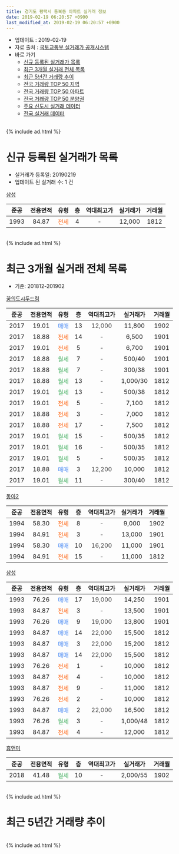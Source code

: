 ```yaml
---
title: 경기도 평택시 통복동 아파트 실거래 정보
date: 2019-02-19 06:20:57 +0900
last_modified_at: 2019-02-19 06:20:57 +0900
---
```


* 업데이트 : 2019-02-19
* 자료 출처 : [국토교통부 실거래가 공개시스템](http://rt.molit.go.kr)
* 바로 가기
    * [신규 등록된 실거래가 목록](#신규-등록된-실거래가-목록)
    * [최근 3개월 실거래 전체 목록](#최근-3개월-실거래-전체-목록)
    * [최근 5년간 거래량 추이](#최근-5년간-거래량-추이)
    * [전국 거래량 TOP 50 지역](https://inasie.github.io/apt-trade-info/최근-3개월-전국에서-가장-거래가-많이-발생한-지역)
    * [전국 거래량 TOP 50 아파트](https://inasie.github.io/apt-trade-info/최근-3개월-전국에서-가장-거래가-많이-발생한-아파트)
    * [전국 거래량 TOP 50 분양권](https://inasie.github.io/apt-trade-info/최근-3개월-전국에서-가장-거래가-많이-발생한-분양권)
    * [주요 신도시 실거래 데이터](https://inasie.github.io/apt-trade-info/주요-신도시)
    * [전국 실거래 데이터](https://inasie.github.io/apt-trade-info/전국)
<br>
{% include ad.html %}
<br>

# 신규 등록된 실거래가 목록
* 실거래가 등록일: 20190219
* 업데이트 된 실거래 수: 1 건


[삼성](https://search.naver.com/search.naver?query=%EA%B2%BD%EA%B8%B0%EB%8F%84+%ED%8F%89%ED%83%9D%EC%8B%9C+%ED%86%B5%EB%B3%B5%EB%8F%99+%EC%82%BC%EC%84%B1)

|준공|전용면적|유형|층|역대최고가|실거래가|거래월|
|:---:|:---:|:---:|:---:|:---:|:---:|:---:|
|1993|84.87|<span style="color:#ff5a00">전세</span>|4|<span style="color:#444444">-</span>|12,000|1812|


<br>
{% include ad.html %}
<br>

# 최근 3개월 실거래 전체 목록
* 기준: 201812-201902


[꿈의도시두드림](https://search.naver.com/search.naver?query=%EA%B2%BD%EA%B8%B0%EB%8F%84+%ED%8F%89%ED%83%9D%EC%8B%9C+%ED%86%B5%EB%B3%B5%EB%8F%99+%EA%BF%88%EC%9D%98%EB%8F%84%EC%8B%9C%EB%91%90%EB%93%9C%EB%A6%BC)

|준공|전용면적|유형|층|역대최고가|실거래가|거래월|
|:---:|:---:|:---:|:---:|:---:|:---:|:---:|
|2017|19.01|<span style="color:#4285f3">매매</span>|13|<span style="color:#444444">12,000</span>|11,800|1902|
|2017|18.88|<span style="color:#ff5a00">전세</span>|14|<span style="color:#444444">-</span>|6,500|1901|
|2017|19.01|<span style="color:#ff5a00">전세</span>|5|<span style="color:#444444">-</span>|6,700|1901|
|2017|18.88|<span style="color:#34a853">월세</span>|7|<span style="color:#444444">-</span>|500/40|1901|
|2017|18.88|<span style="color:#34a853">월세</span>|7|<span style="color:#444444">-</span>|300/38|1901|
|2017|18.88|<span style="color:#34a853">월세</span>|13|<span style="color:#444444">-</span>|1,000/30|1812|
|2017|19.01|<span style="color:#34a853">월세</span>|13|<span style="color:#444444">-</span>|500/38|1812|
|2017|19.01|<span style="color:#ff5a00">전세</span>|5|<span style="color:#444444">-</span>|7,100|1812|
|2017|18.88|<span style="color:#ff5a00">전세</span>|3|<span style="color:#444444">-</span>|7,000|1812|
|2017|18.88|<span style="color:#ff5a00">전세</span>|17|<span style="color:#444444">-</span>|7,500|1812|
|2017|19.01|<span style="color:#34a853">월세</span>|15|<span style="color:#444444">-</span>|500/35|1812|
|2017|19.01|<span style="color:#34a853">월세</span>|16|<span style="color:#444444">-</span>|500/35|1812|
|2017|19.01|<span style="color:#34a853">월세</span>|5|<span style="color:#444444">-</span>|500/35|1812|
|2017|18.88|<span style="color:#4285f3">매매</span>|3|<span style="color:#444444">12,200</span>|10,000|1812|
|2017|19.01|<span style="color:#34a853">월세</span>|11|<span style="color:#444444">-</span>|300/40|1812|

[동아2](https://search.naver.com/search.naver?query=%EA%B2%BD%EA%B8%B0%EB%8F%84+%ED%8F%89%ED%83%9D%EC%8B%9C+%ED%86%B5%EB%B3%B5%EB%8F%99+%EB%8F%99%EC%95%842)

|준공|전용면적|유형|층|역대최고가|실거래가|거래월|
|:---:|:---:|:---:|:---:|:---:|:---:|:---:|
|1994|58.30|<span style="color:#ff5a00">전세</span>|8|<span style="color:#444444">-</span>|9,000|1902|
|1994|84.91|<span style="color:#ff5a00">전세</span>|3|<span style="color:#444444">-</span>|13,000|1901|
|1994|58.30|<span style="color:#4285f3">매매</span>|10|<span style="color:#444444">16,200</span>|11,000|1901|
|1994|84.91|<span style="color:#ff5a00">전세</span>|15|<span style="color:#444444">-</span>|11,000|1812|

[삼성](https://search.naver.com/search.naver?query=%EA%B2%BD%EA%B8%B0%EB%8F%84+%ED%8F%89%ED%83%9D%EC%8B%9C+%ED%86%B5%EB%B3%B5%EB%8F%99+%EC%82%BC%EC%84%B1)

|준공|전용면적|유형|층|역대최고가|실거래가|거래월|
|:---:|:---:|:---:|:---:|:---:|:---:|:---:|
|1993|76.26|<span style="color:#4285f3">매매</span>|17|<span style="color:#444444">19,000</span>|14,250|1901|
|1993|84.87|<span style="color:#ff5a00">전세</span>|3|<span style="color:#444444">-</span>|13,500|1901|
|1993|76.26|<span style="color:#4285f3">매매</span>|9|<span style="color:#444444">19,000</span>|13,800|1901|
|1993|84.87|<span style="color:#4285f3">매매</span>|14|<span style="color:#444444">22,000</span>|15,500|1812|
|1993|84.87|<span style="color:#4285f3">매매</span>|3|<span style="color:#444444">22,000</span>|15,200|1812|
|1993|84.87|<span style="color:#4285f3">매매</span>|14|<span style="color:#444444">22,000</span>|15,500|1812|
|1993|76.26|<span style="color:#ff5a00">전세</span>|1|<span style="color:#444444">-</span>|10,000|1812|
|1993|84.87|<span style="color:#ff5a00">전세</span>|4|<span style="color:#444444">-</span>|10,000|1812|
|1993|84.87|<span style="color:#ff5a00">전세</span>|9|<span style="color:#444444">-</span>|11,000|1812|
|1993|76.26|<span style="color:#ff5a00">전세</span>|2|<span style="color:#444444">-</span>|10,000|1812|
|1993|84.87|<span style="color:#4285f3">매매</span>|2|<span style="color:#444444">22,000</span>|16,500|1812|
|1993|76.26|<span style="color:#34a853">월세</span>|3|<span style="color:#444444">-</span>|1,000/48|1812|
|1993|84.87|<span style="color:#ff5a00">전세</span>|4|<span style="color:#444444">-</span>|12,000|1812|

[휴앤미](https://search.naver.com/search.naver?query=%EA%B2%BD%EA%B8%B0%EB%8F%84+%ED%8F%89%ED%83%9D%EC%8B%9C+%ED%86%B5%EB%B3%B5%EB%8F%99+%ED%9C%B4%EC%95%A4%EB%AF%B8)

|준공|전용면적|유형|층|역대최고가|실거래가|거래월|
|:---:|:---:|:---:|:---:|:---:|:---:|:---:|
|2018|41.48|<span style="color:#34a853">월세</span>|10|<span style="color:#444444">-</span>|2,000/55|1902|


<br>
{% include ad.html %}
<br>

# 최근 5년간 거래량 추이


<div style="width:100%;">
    <canvas id="deal_progress" height="200"></canvas>
</div>

<script>
new Chart(document.getElementById("deal_progress"), {
    type: 'line',
    data: {
        labels: ['201402','201403','201404','201405','201406','201407','201408','201409','201410','201411','201412','201501','201502','201503','201504','201505','201506','201507','201508','201509','201510','201511','201512','201601','201602','201603','201604','201605','201606','201607','201608','201609','201610','201611','201612','201701','201702','201703','201704','201705','201706','201707','201708','201709','201710','201711','201712','201801','201802','201803','201804','201805','201806','201807','201808','201809','201810','201811','201812','201901','201902'],
        datasets: [{
            label: '매매',
            pointRadius: 1,
            data: [9, 8, 7, 2, 3, 6, 9, 5, 13, 8, 3, 2, 11, 9, 10, 7, 12, 5, 6, 4, 5, 4, 0, 3, 7, 2, 6, 3, 6, 3, 4, 1, 6, 2, 3, 2, 1, 8, 2, 6, 2, 3, 1, 2, 5, 4, 3, 4, 5, 9, 4, 1, 2, 6, 3, 8, 3, 5, 5, 3, 1],
            borderColor: "rgba(255, 201, 14, 1)",
            backgroundColor: "rgba(255, 201, 14, 0.5)",
            fill: false,
            lineTension: 0
        },{
            label: '전월세',
            pointRadius: 1,
            data: [10, 5, 5, 2, 3, 3, 2, 5, 0, 5, 2, 3, 5, 6, 2, 2, 4, 4, 2, 5, 6, 5, 3, 3, 4, 5, 0, 3, 4, 3, 5, 4, 2, 7, 3, 4, 5, 3, 4, 1, 2, 1, 1, 5, 4, 15, 35, 27, 9, 14, 10, 9, 8, 13, 6, 4, 4, 7, 16, 6, 2],
            borderColor: "rgba(0, 141, 185, 1)",
            backgroundColor: "rgba(0, 141, 185, 0.5)",
            fill: false,
            lineTension: 0
        }
        ]
    },
    options: {
        responsive: true,
        title: {
            display: false
        },
        tooltips: {
            mode: 'index',
            intersect: false
        },
        hover: {
            mode: 'nearest',
            intersect: true
        },
        scales: {
            xAxes: [{
                display: true,
                scaleLabel: {
                    display: true,
                    labelString: '년/월'
                }
            }],
            yAxes: [{
                display: true,
                ticks: {
                    suggestedMin: 0,
                },
                scaleLabel: {
                    display: true,
                    labelString: '실거래 수'
                }
            }]
        }
    }
});

</script>


<br>
{% include ad.html %}
<br>

